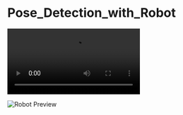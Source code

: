 # Pose_Detection_with_Robot

<video src="https://github.com/user-attachments/assets/345a8349-1527-48b4-9538-a2e9a7601faa"></video>

<img src="render_img.png" alt="Robot Preview"/>
